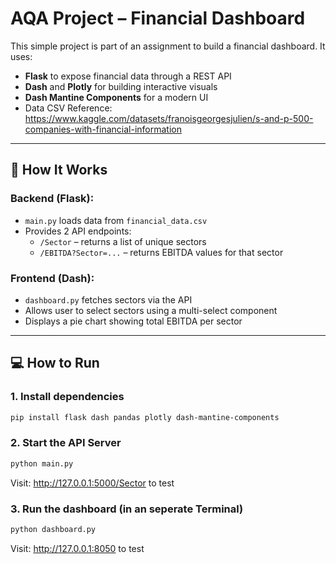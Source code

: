 # AQA Project – Financial Dashboard

This simple project is part of an assignment to build a financial dashboard. It uses:

- **Flask** to expose financial data through a REST API
- **Dash** and **Plotly** for building interactive visuals
- **Dash Mantine Components** for a modern UI
-  Data CSV Reference: https://www.kaggle.com/datasets/franoisgeorgesjulien/s-and-p-500-companies-with-financial-information

---

## 🔧 How It Works

### Backend (Flask):
- `main.py` loads data from `financial_data.csv`
- Provides 2 API endpoints:
  - `/Sector` – returns a list of unique sectors
  - `/EBITDA?Sector=...` – returns EBITDA values for that sector

### Frontend (Dash):
- `dashboard.py` fetches sectors via the API
- Allows user to select sectors using a multi-select component
- Displays a pie chart showing total EBITDA per sector

---

## 💻 How to Run

### 1. Install dependencies

```bash
pip install flask dash pandas plotly dash-mantine-components
```

### 2. Start the API Server

```bash
python main.py
```
Visit: http://127.0.0.1:5000/Sector to test

### 3. Run the dashboard (in an seperate Terminal)

```bash
python dashboard.py
```

Visit: http://127.0.0.1:8050 to test



